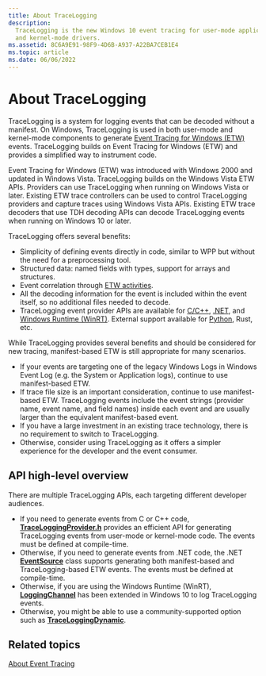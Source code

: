 ```yaml
---
title: About TraceLogging
description:
  TraceLogging is the new Windows 10 event tracing for user-mode applications
  and kernel-mode drivers.
ms.assetid: 8C6A9E91-98F9-4D6B-A937-A22BA7CEB1E4
ms.topic: article
ms.date: 06/06/2022
---
```


# About TraceLogging

TraceLogging is a system for logging events that can be decoded without a
manifest. On Windows, TraceLogging is used in both user-mode and kernel-mode
components to generate
[Event Tracing for Windows (ETW)](../etw/about-event-tracing.md) events.
TraceLogging builds on Event Tracing for Windows (ETW) and provides a simplified
way to instrument code.

Event Tracing for Windows (ETW) was introduced with Windows 2000 and updated in
Windows Vista. TraceLogging builds on the Windows Vista ETW APIs. Providers can
use TraceLogging when running on Windows Vista or later. Existing ETW trace
controllers can be used to control TraceLogging providers and capture traces
using Windows Vista APIs. Existing ETW trace decoders that use TDH decoding APIs
can decode TraceLogging events when running on Windows 10 or later.

TraceLogging offers several benefits:

- Simplicity of defining events directly in code, similar to WPP but without the
  need for a preprocessing tool.
- Structured data: named fields with types, support for arrays and structures.
- Event correlation through
  [ETW activities](/windows/win32/api/traceloggingprovider/nf-traceloggingprovider-traceloggingopcode).
- All the decoding information for the event is included within the event
  itself, so no additional files needed to decode.
- TraceLogging event provider APIs are available for
  [C/C++](/windows/win32/api/traceloggingprovider/),
  [.NET](/dotnet/api/system.diagnostics.tracing.eventsource), and
  [Windows Runtime (WinRT)](/uwp/api/Windows.Foundation.Diagnostics.LoggingChannel).
  External support available for [Python](https://github.com/microsoft/tracelogging/tree/main/etw/python/traceloggingdynamic), Rust, etc.

While TraceLogging provides several benefits and should be considered for new
tracing, manifest-based ETW is still appropriate for many scenarios.

- If your events are targeting one of the legacy Windows Logs in Windows Event
  Log (e.g. the System or Application logs), continue to use manifest-based ETW.
- If trace file size is an important consideration, continue to use
  manifest-based ETW. TraceLogging events include the event strings (provider
  name, event name, and field names) inside each event and are usually larger
  than the equivalent manifest-based event.
- If you have a large investment in an existing trace technology, there is no
  requirement to switch to TraceLogging.
- Otherwise, consider using TraceLogging as it offers a simpler experience for
  the developer and the event consumer.

## API high-level overview

There are multiple TraceLogging APIs, each targeting different developer
audiences.

- If you need to generate events from C or C++ code,
  [**TraceLoggingProvider.h**](/windows/win32/api/traceloggingprovider/)
  provides an efficient API for generating TraceLogging events from user-mode or
  kernel-mode code. The events must be defined at compile-time.
- Otherwise, if you need to generate events from .NET code, the .NET
  [**EventSource**](/dotnet/api/system.diagnostics.tracing.eventsource) class
  supports generating both manifest-based and TraceLogging-based ETW events. The
  events must be defined at compile-time.
- Otherwise, if you are using the Windows Runtime (WinRT),
  [**LoggingChannel**](/uwp/api/Windows.Foundation.Diagnostics.LoggingChannel)
  has been extended in Windows 10 to log TraceLogging events.
- Otherwise, you might be able to use a community-supported option such as
  [**TraceLoggingDynamic**](https://github.com/microsoft/tracelogging/tree/main/etw).

## Related topics

[About Event Tracing](../etw/about-event-tracing.md)

